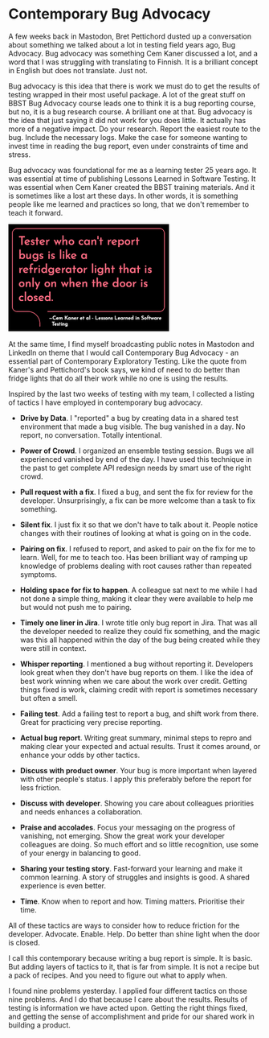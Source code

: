 # Contemporary Bug Advocacy

A few weeks back in Mastodon, Bret Pettichord dusted up a conversation about something we talked about a lot in testing field years ago, Bug Advocacy. Bug advocacy was something Cem Kaner discussed a lot, and a word that I was struggling with translating to Finnish. It is a brilliant concept in English but does not translate. Just not.

Bug advocacy is this idea that there is work we must do to get the results of testing wrapped in their most useful package. A lot of the great stuff on BBST Bug Advocacy course leads one to think it is a bug reporting course, but no, it is a bug research course. A brilliant one at that. Bug advocacy is the idea that just saying it did not work for you does little. It actually has more of a negative impact. Do your research. Report the easiest route to the bug. Include the necessary logs. Make the case for someone wanting to invest time in reading the bug report, even under constraints of time and stress.

Bug advocacy was foundational for me as a learning tester 25 years ago. It was essential at time of publishing Lessons Learned in Software Testing. It was essential when Cem Kaner created the BBST training materials. And it is sometimes like a lost art these days. In other words, it is something people like me learned and practices so long, that we don't remember to teach it forward.

![Cem Kaner Quote](Cem-Quote.png)

At the same time, I find myself broadcasting public notes in Mastodon and LinkedIn on theme that I would call Contemporary Bug Advocacy - an essential part of Contemporary Exploratory Testing. Like the quote from Kaner's and Pettichord's book says, we kind of need to do better than fridge lights that do all their work while no one is using the results.

Inspired by the last two weeks of testing with my team, I collected a listing of tactics I have employed in contemporary bug advocacy.

* **Drive by Data**. I "reported" a bug by creating data in a shared test environment that made a bug visible. The bug vanished in a day.  No report, no conversation. Totally intentional.

* **Power of Crowd**. I organized an ensemble testing session. Bugs we all experienced vanished by end of the day. I have used this technique in the past to get complete API redesign needs by smart use of the right crowd.

* **Pull request with a fix**. I fixed a bug, and sent the fix for review for the developer. Unsurprisingly, a fix can be more welcome than a task to fix something.

* **Silent fix**. I just fix it so that we don't have to talk about it. People notice changes with their routines of looking at what is going on in the code.

* **Pairing on fix**. I refused to report, and asked to pair on the fix for me to learn. Well, for me to teach too. Has been brilliant way of ramping up knowledge of problems dealing with root causes rather than repeated symptoms.

* **Holding space for fix to happen**. A colleague sat next to me while I had not done a simple thing, making it clear they were available to help me but would not push me to pairing.

* **Timely one liner in Jira**. I wrote title only bug report in Jira. That was all the developer needed to realize they could fix something, and the magic was this all happened within the day of the bug being created while they were still in context.

* **Whisper reporting**. I mentioned a bug without reporting it. Developers look great when they don't have bug reports on them. I like the idea of best work winning when we care about the work over credit. Getting things fixed is work, claiming credit with report is sometimes necessary but often a smell.

* **Failing test**. Add a failing test to report a bug, and shift work from there. Great for practicing very precise reporting.

* **Actual bug report**. Writing great summary, minimal steps to repro and making clear your expected and actual results. Trust it comes around, or enhance your odds by other tactics.

* **Discuss with product owner**. Your bug is more important when layered with other people's status. I apply this preferably before the report for less friction.

* **Discuss with developer**. Showing you care about colleagues priorities and needs enhances a collaboration.

* **Praise and accolades**. Focus your messaging on the progress of vanishing, not emerging. Show the great work your developer colleagues are doing. So much effort and so little recognition, use some of your energy in balancing to good.

* **Sharing your testing story**. Fast-forward your learning and make it common learning. A story of struggles and insights is good. A shared experience is even better.

* **Time**. Know when to report and how. Timing matters. Prioritise their time.

All of these tactics are ways to consider how to reduce friction for the developer. Advocate. Enable. Help. Do better than shine light when the door is closed.

I call this contemporary because writing a bug report is simple. It is basic. But adding layers of tactics to it, that is far from simple. It is not a recipe but a pack of recipes. And you need to figure out what to apply when.

I found nine problems yesterday. I applied four different tactics on those nine problems. And I do that because I care about the results. Results of testing is information we have acted upon. Getting the right things fixed, and getting the sense of accomplishment and pride for our shared work in building a product.
